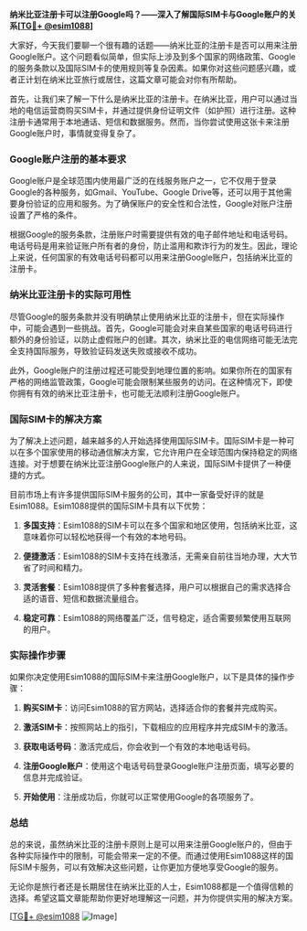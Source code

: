 **纳米比亚注册卡可以注册Google吗？——深入了解国际SIM卡与Google账户的关系[[TG💪+ @esim1088](https://t.me/s/esim1088)]**

大家好，今天我们要聊一个很有趣的话题——纳米比亚的注册卡是否可以用来注册Google账户。这个问题看似简单，但实际上涉及到多个国家的网络政策、Google的服务条款以及国际SIM卡的使用规则等复杂因素。如果你对这些问题感兴趣，或者正计划在纳米比亚旅行或居住，这篇文章可能会对你有所帮助。

首先，让我们来了解一下什么是纳米比亚的注册卡。在纳米比亚，用户可以通过当地的电信运营商购买SIM卡，并通过提供身份证明文件（如护照）进行注册。这种注册卡通常用于本地通话、短信和数据服务。然而，当你尝试使用这张卡来注册Google账户时，事情就变得复杂了。

### Google账户注册的基本要求

Google账户是全球范围内使用最广泛的在线服务账户之一，它不仅用于登录Google的各种服务，如Gmail、YouTube、Google Drive等，还可以用于其他需要身份验证的应用和服务。为了确保账户的安全性和合法性，Google对账户注册设置了严格的条件。

根据Google的服务条款，注册账户时需要提供有效的电子邮件地址和电话号码。电话号码是用来验证账户所有者的身份，防止滥用和欺诈行为的发生。因此，理论上来说，任何国家的有效电话号码都可以用来注册Google账户，包括纳米比亚的注册卡。

### 纳米比亚注册卡的实际可用性

尽管Google的服务条款并没有明确禁止使用纳米比亚的注册卡，但在实际操作中，可能会遇到一些挑战。首先，Google可能会对来自某些国家的电话号码进行额外的身份验证，以防止虚假账户的创建。其次，纳米比亚的电信网络可能无法完全支持国际服务，导致验证码发送失败或接收不成功。

此外，Google账户的注册过程还可能受到地理位置的影响。如果你所在的国家有严格的网络监管政策，Google可能会限制某些服务的访问。在这种情况下，即使你拥有有效的纳米比亚注册卡，也可能无法顺利注册Google账户。

### 国际SIM卡的解决方案

为了解决上述问题，越来越多的人开始选择使用国际SIM卡。国际SIM卡是一种可以在多个国家使用的移动通信解决方案，它允许用户在全球范围内保持稳定的网络连接。对于想要在纳米比亚注册Google账户的人来说，国际SIM卡提供了一种便捷的方式。

目前市场上有许多提供国际SIM卡服务的公司，其中一家备受好评的就是Esim1088。Esim1088提供的国际SIM卡具有以下优势：

1. **多国支持**：Esim1088的SIM卡可以在多个国家和地区使用，包括纳米比亚，这意味着你可以轻松地获得一个有效的本地号码。
   
2. **便捷激活**：Esim1088的SIM卡支持在线激活，无需亲自前往当地办理，大大节省了时间和精力。

3. **灵活套餐**：Esim1088提供了多种套餐选择，用户可以根据自己的需求选择合适的语音、短信和数据流量组合。

4. **稳定可靠**：Esim1088的网络覆盖广泛，信号稳定，适合需要频繁使用互联网的用户。

### 实际操作步骤

如果你决定使用Esim1088的国际SIM卡来注册Google账户，以下是具体的操作步骤：

1. **购买SIM卡**：访问Esim1088的官方网站，选择适合你的套餐并完成购买。

2. **激活SIM卡**：按照网站上的指引，下载相应的应用程序并完成SIM卡的激活。

3. **获取电话号码**：激活完成后，你会收到一个有效的本地电话号码。

4. **注册Google账户**：使用这个电话号码登录Google账户注册页面，填写必要的信息并完成验证。

5. **开始使用**：注册成功后，你就可以正常使用Google的各项服务了。

### 总结

总的来说，虽然纳米比亚的注册卡原则上是可以用来注册Google账户的，但由于各种实际操作中的限制，可能会带来一定的不便。而通过使用Esim1088这样的国际SIM卡服务，可以有效解决这些问题，让你更加方便地享受Google的服务。

无论你是旅行者还是长期居住在纳米比亚的人士，Esim1088都是一个值得信赖的选择。希望这篇文章能帮助你更好地理解这一问题，并为你提供实用的解决方案。

[[TG💪+ @esim1088](https://t.me/s/esim1088) ![Image](https://i.postimg.cc/4NQfJmqS/Snipaste-2025-05-13-00-14-12.png)]